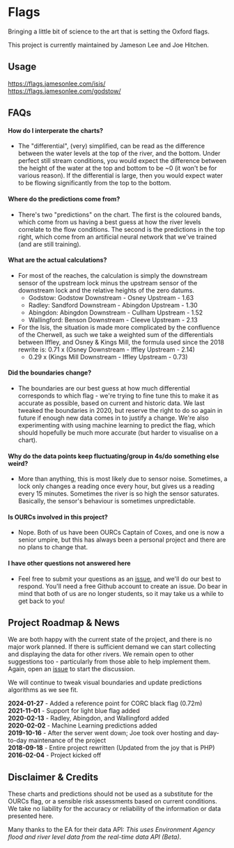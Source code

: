 # Flags

Bringing a little bit of science to the art that is setting the Oxford flags.  

This project is currently maintained by Jameson Lee and Joe Hitchen.

## Usage

https://flags.jamesonlee.com/isis/  
https://flags.jamesonlee.com/godstow/

## FAQs

#### How do I interperate the charts? 
* The "differential", (very) simplified, can be read as the difference between the water levels at the top of the river, and the bottom.  Under perfect still stream conditions, you would expect the difference between the height of the water at the top and bottom to be ~0 (it won't be for various reason).  If the differential is large, then you would expect water to be flowing significantly from the top to the bottom.

#### Where do the predictions come from?
* There's two "predictions" on the chart.  The first is the coloured bands, which come from us having a best guess at how the river levels correlate to the flow conditions.  The second is the predictions in the top right, which come from an artificial neural network that we've trained (and are still training).

#### What are the actual calculations?
* For most of the reaches, the calculation is simply the downstream sensor of the upstream lock minus the upstream sensor of the downstream lock and the relative heights of the zero datums.
  * Godstow:     Godstow Downstream - Osney Upstream - 1.63
  * Radley:      Sandford Downstream - Abingdon Upstream - 1.30
  * Abingdon:    Abingdon Downstream - Cullham Upstream - 1.52
  * Wallingford: Benson Downstream - Cleeve Upstream - 2.13
* For the Isis, the situation is made more complicated by the confluence of the Cherwell, as such we take a weighted sum of the differentials between Iffley, and Osney & Kings Mill, the formula used since the 2018 rewrite is:
  0.71 x (Osney Downstream - Iffley Upstream - 2.14)  
  + 0.29 x (Kings Mill Downstream - Iffley Upstream - 0.73)

#### Did the boundaries change? 
* The boundaries are our best guess at how much differential corresponds to which flag - we're trying to fine tune this to make it as accurate as possible, based on current and historic data.  We last tweaked the boundaries in 2020, but reserve the right to do so again in future if enough new data comes in to justify a change.  We're also experimenting with using machine learning to predict the flag, which should hopefully be much more accurate (but harder to visualise on a chart).

#### Why do the data points keep fluctuating/group in 4s/do something else weird? 
* More than anything, this is most likely due to sensor noise.  Sometimes, a lock only changes a reading once every hour, but gives us a reading every 15 minutes.  Sometimes the river is so high the sensor saturates.  Basically, the sensor's behaviour is sometimes unpredictable.

#### Is OURCs involved in this project? 
* Nope. Both of us have been OURCs Captain of Coxes, and one is now a senior umpire, but this has always been a personal project and there are no plans to change that.

#### I have other questions not answered here
* Feel free to submit your questions as an [issue](https://github.com/jamtholee/flags/issues/new), and we'll do our best to respond.  You'll need a free Github account to create an issue.  Do bear in mind that both of us are no longer students, so it may take us a while to get back to you!


## Project Roadmap & News
We are both happy with the current state of the project, and there is no major work planned.  If there is sufficient demand we can start collecting and displaying the data for other rivers.  We remain open to other suggestions too - particularly from those able to help implement them.  Again, open an [issue](https://github.com/jamtholee/flags/issues/new) to start the discussion.

We will continue to tweak visual boundaries and update predictions algorithms as we see fit.

**2024-01-27** - Added a reference point for CORC black flag (0.72m)  
**2021-11-01** - Support for light blue flag added  
**2020-02-13** - Radley, Abingdon, and Wallingford added  
**2020-02-02** - Machine Learning predictions added   
**2019-10-16** - After the server went down; Joe took over hosting and day-to-day maintenance of the project  
**2018-09-18** - Entire project rewritten (Updated from the joy that is PHP)  
**2016-02-04** - Project kicked off  

## Disclaimer & Credits
These charts and predictions should not be used as a substitute for the OURCs flag, or a sensible risk assessments based on current conditions.  We take no liability for the accuracy or reliability of the information or data presented here.

Many thanks to the EA for their data API: *This uses Environment Agency flood and river level data from the real-time data API (Beta)*.
